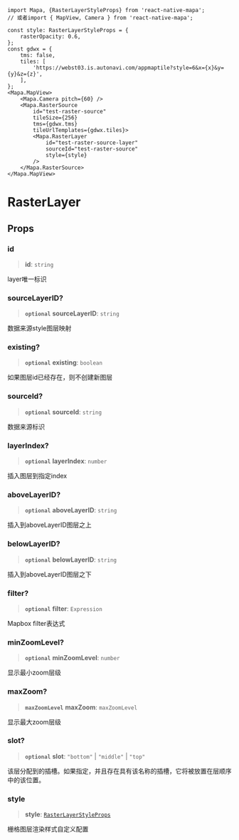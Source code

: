 ```tsx
import Mapa, {RasterLayerStyleProps} from 'react-native-mapa';
// 或者import { MapView, Camera } from 'react-native-mapa';

const style: RasterLayerStyleProps = {
    rasterOpacity: 0.6,
};
const gdwx = {
    tms: false,
    tiles: [
        'https://webst03.is.autonavi.com/appmaptile?style=6&x={x}&y={y}&z={z}',
    ],
};
<Mapa.MapView>
    <Mapa.Camera pitch={60} />
    <Mapa.RasterSource
        id="test-raster-source"
        tileSize={256}
        tms={gdwx.tms}
        tileUrlTemplates={gdwx.tiles}>
        <Mapa.RasterLayer
            id="test-raster-source-layer"
            sourceId="test-raster-source"
            style={style}
        />
    </Mapa.RasterSource>
</Mapa.MapView>
```

# RasterLayer

## Props
### id

> **id**: `string`

layer唯一标识

### sourceLayerID?

> **`optional`** **sourceLayerID**: `string`

数据来源style图层映射

### existing?

> **`optional`** **existing**: `boolean`

如果图层id已经存在，则不创建新图层

### sourceId?

> **`optional`** **sourceId**: `string`

数据来源标识

### layerIndex?

> **`optional`** **layerIndex**: `number`

插入图层到指定index

### aboveLayerID?

> **`optional`** **aboveLayerID**: `string`

插入到aboveLayerID图层之上

### belowLayerID?

> **`optional`** **belowLayerID**: `string`

插入到aboveLayerID图层之下

### filter?

> **`optional`** **filter**: `Expression`

Mapbox filter表达式

### minZoomLevel?

> **`optional`** **minZoomLevel**: `number`

显示最小zoom层级

### maxZoom?

> **`maxZoomLevel`** **maxZoom**: `maxZoomLevel`

显示最大zoom层级

### slot?

> **`optional`** **slot**: `"bottom"` \| `"middle"` \| `"top"`

该层分配到的插槽。如果指定，并且存在具有该名称的插槽，它将被放置在层顺序中的该位置。

### style

> **style**: [`RasterLayerStyleProps`](RasterLayerStyleProps.md)

栅格图层渲染样式自定义配置